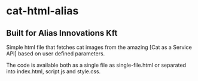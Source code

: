 # cat-html-alias
## Built for Alias Innovations Kft

Simple html file that fetches cat images from the amazing [Cat as a Service API] based on user defined parameters.

The code is available both as a single file as single-file.html or separated into index.html, script.js and style.css.

[Cat API]: <https://cataas.com>